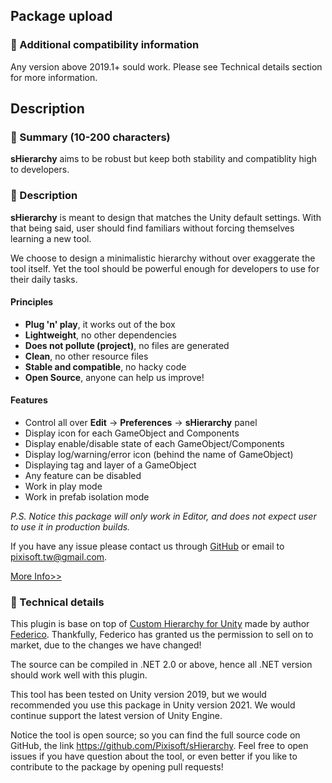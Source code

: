 ## Package upload

### :pencil: Additional compatibility information

Any version above 2019.1+ sould work. Please see Technical details section for more information.

## Description

### :pencil: Summary (10-200 characters)

**sHierarchy** aims to be robust but keep both stability and compatiblity
high to developers.

### :pencil: Description

**sHierarchy** is meant to design that matches the Unity default settings.
With that being said, user should find familiars without forcing themselves
learning a new tool.

We choose to design a minimalistic hierarchy without over exaggerate the tool
itself. Yet the tool should be powerful enough for developers to use for their
daily tasks. 

#### Principles

* **Plug 'n' play**, it works out of the box
* **Lightweight**, no other dependencies
* **Does not pollute (project)**, no files are generated
* **Clean**, no other resource files
* **Stable and compatible**, no hacky code
* **Open Source**, anyone can help us improve!

#### Features

* Control all over **Edit** -> **Preferences** -> **sHierarchy** panel
* Display icon for each GameObject and Components
* Display enable/disable state of each GameObject/Components
* Display log/warning/error icon (behind the name of GameObject)
* Displaying tag and layer of a GameObject
* Any feature can be disabled
* Work in play mode
* Work in prefab isolation mode

*P.S. Notice this package will only work in Editor, and does not expect user
to use it in production builds.*

If you have any issue please contact us through [GitHub](https://github.com/Pixisoft)
or email to pixisoft.tw@gmail.com.

[More Info>>](https://github.com/Pixisoft/sHierarchy)

### :pencil: Technical details

This plugin is base on top of [Custom Hierarchy for Unity](https://github.com/febucci/unitypackage-custom-hierarchy)
made by author [Federico](https://github.com/febucci). Thankfully, Federico
has granted us the permission to sell on to market, due to the changes we
have changed!

The source can be compiled in .NET 2.0 or above, hence all .NET version should
work well with this plugin.

This tool has been tested on Unity version 2019, but we would recommended you
use this package in Unity version 2021. We would continue support the latest
version of Unity Engine.

Notice the tool is open source; so you can find the full source code on GitHub,
the link https://github.com/Pixisoft/sHierarchy. Feel free to open issues if
you have question about the tool, or even better if you like to contribute
to the package by opening pull requests!
